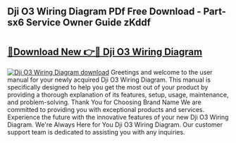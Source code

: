 ## Dji O3 Wiring Diagram PDf Free Download - Part-sx6 Service Owner Guide zKddf

# <h2><a href="http://dfttuh.blite.top/?on=Dji+O3+Wiring+Diagram">🔗Download New 👉🔴 Dji O3 Wiring Diagram</a></h2>

[![Dji O3 Wiring Diagram download](https://i.imgur.com/lujVjoI.png)](http://dfttuh.blite.top/?on=Dji+O3+Wiring+Diagram)
Greetings and welcome to the user manual for your newly acquired Dji O3 Wiring Diagram. This manual is specifically designed to help you get the most out of your product by providing a thorough explanation of its features, setup, usage, maintenance, and problem-solving. Thank You for Choosing Brand Name We are committed to providing you with exceptional products and services. Experience the future with the innovative features of your new Dji O3 Wiring Diagram. We're Always Here for You Dji O3 Wiring Diagram. Our customer support team is dedicated to assisting you with any inquiries.
